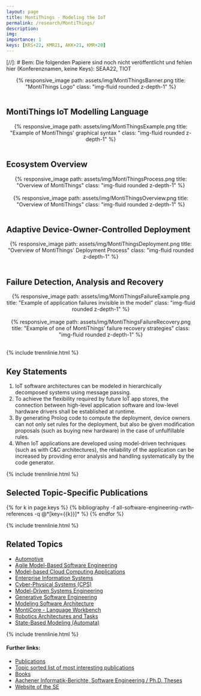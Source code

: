 ```yaml
---
layout: page
title: MontiThings - Modeling the IoT
permalink: /research/MontiThings/
description:
img:
importance: 1
keys: [KRS+22, KMR21, AKK+21, KMR+20]
---
```


[//]: # Bem: Die folgenden Papiere sind noch nicht veröffentlicht und fehlen hier (Konferenznamen, keine Keys): SEAA22, TIOT

<center>
<div class="row" style="width: 100%; max-width: 700px">
    <div class="col-sm mt-3 mt-md-0">
        {% responsive_image path: assets/img/MontiThingsBanner.png 
         title: "MontiThings Logo" 
         class: "img-fluid rounded z-depth-1" %}
    </div>
</div>
</center>
<br />

## MontiThings IoT Modelling Language

<center>
<div class="row" style="width: 100%; max-width: 700px">
    <div class="col-sm mt-3 mt-md-0">
        {% responsive_image path: assets/img/MontiThingsExample.png 
         title: "Example of MontiThings' graphical syntax " 
         class: "img-fluid rounded z-depth-1" %}
    </div>
</div>
</center>
<br />

## Ecosystem Overview

<center>
<div class="row" style="width: 100%; max-width: 700px">
    <div class="col-sm mt-3 mt-md-0">
        {% responsive_image path: assets/img/MontiThingsProcess.png 
         title: "Overview of MontiThings" 
         class: "img-fluid rounded z-depth-1" %}
    </div>
</div>
</center>
<br />

<center>
<div class="row" style="width: 100%; max-width: 1000px">
    <div class="col-sm mt-3 mt-md-0">
        {% responsive_image path: assets/img/MontiThingsOverview.png 
         title: "Overview of MontiThings" 
         class: "img-fluid rounded z-depth-1" %}
    </div>
</div>
</center>
<br />


## Adaptive Device-Owner-Controlled Deployment 

<center>
<div class="row" style="width: 100%; max-width: 700px">
    <div class="col-sm mt-3 mt-md-0">
        {% responsive_image path: assets/img/MontiThingsDeployment.png 
         title: "Overview of MontiThings' Deployment Process" 
         class: "img-fluid rounded z-depth-1" %}
    </div>
</div>
</center>
<br />


## Failure Detection, Analysis and Recovery

<center>
<div class="row" style="width: 100%; max-width: 700px">
    <div class="col-sm mt-3 mt-md-0">
        {% responsive_image path: assets/img/MontiThingsFailureExample.png 
         title: "Example of application failures invisible in the model" 
         class: "img-fluid rounded z-depth-1" %}
    </div>
</div>
</center>
<br />


<center>
<div class="row" style="width: 100%; max-width: 1000px">
    <div class="col-sm mt-3 mt-md-0">
        {% responsive_image path: assets/img/MontiThingsFailureRecovery.png 
         title: "Example of one of MontiThings' failure recovery strategies" 
         class: "img-fluid rounded z-depth-1" %}
    </div>
</div>
</center>
<br />


{% include trennlinie.html %}

## Key Statements
1. IoT software architectures can be modeled in hierarchically decomposed 
systems using message passing.
2. To achieve the flexibility required by future IoT app stores, the connection between high-level application software and low-level hardware drivers shall be established at runtime.
3. By generating Prolog code to compute the deployment, device owners can not only set rules for the deployment, but also be given modification proposals (such as buying new hardware) in the case of unfulfillable rules.
4. When IoT applications are developed using model-driven techniques (such as with C&C architectures), the reliability of the application can be increased by providing error analysis and handling systematically by the code generator.

{% include trennlinie.html %}

## Selected Topic-Specific Publications

<div class="publications">
  {% for k in page.keys %}
    {% bibliography -f all-software-engineering-rwth-references -q @*[key={{k}}]* %}
  {% endfor %}
</div>

{% include trennlinie.html %}

## Related Topics
- [Automotive](/research/Automotive)
- [Agile Model-Based Software Engineering](/research/Agile-MBSE)
- [Model-based Cloud Computing Applications](/research/Cloud)
- [Enterprise Information Systems](/research/Enterprise-Information-Systems)
- [Cyber-Physical Systems (CPS)](/research/Cyber-Physical-Systems)
- [Model-Driven Systems Engineering](/research/Model-Driven-Systems-Engineering)
- [Generative Software Engineering](/research/Generative-SE)
- [Modeling Software Architecture](/research/Software-Architecture)
- [MontiCore - Language Workbench](/research/MontiCore)
- [Robotics Architectures and Tasks](/research/Robotics)
- [State-Based Modeling (Automata)](/research/State-Based-Modeling)

{% include trennlinie.html %}

#### Further links:

- [Publications](/publications)
- [Topic sorted list of most interesting publications](/research)
- [Books](/books)
- [Aachener Informatik-Berichte, Software Engineering / Ph.D. Theses](/phdtheses)
- [Website of the SE](https://www.se-rwth.de)
